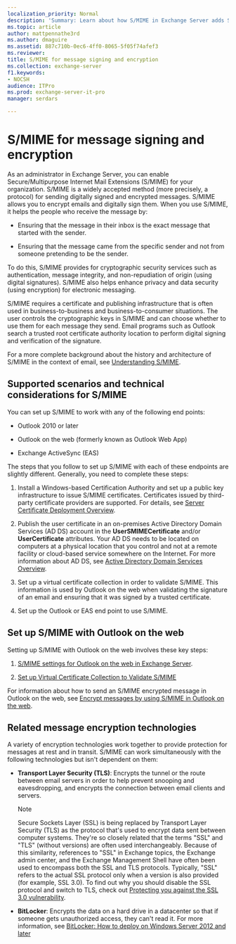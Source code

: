 ```yaml
---
localization_priority: Normal
description: 'Summary: Learn about how S/MIME in Exchange Server adds S/MIME-based security and lets you encrypt and digitally sign emails.'
ms.topic: article
author: mattpennathe3rd
ms.author: dmaguire
ms.assetid: 887c710b-0ec6-4ff0-8065-5f05f74afef3
ms.reviewer:
title: S/MIME for message signing and encryption
ms.collection: exchange-server
f1.keywords:
- NOCSH
audience: ITPro
ms.prod: exchange-server-it-pro
manager: serdars

---
```


# S/MIME for message signing and encryption

As an administrator in Exchange Server, you can enable Secure/Multipurpose Internet Mail Extensions (S/MIME) for your organization. S/MIME is a widely accepted method (more precisely, a protocol) for sending digitally signed and encrypted messages. S/MIME allows you to encrypt emails and digitally sign them. When you use S/MIME, it helps the people who receive the message by:

- Ensuring that the message in their inbox is the exact message that started with the sender.

- Ensuring that the message came from the specific sender and not from someone pretending to be the sender.

To do this, S/MIME provides for cryptographic security services such as authentication, message integrity, and non-repudiation of origin (using digital signatures). S/MIME also helps enhance privacy and data security (using encryption) for electronic messaging.

S/MIME requires a certificate and publishing infrastructure that is often used in business-to-business and business-to-consumer situations. The user controls the cryptographic keys in S/MIME and can choose whether to use them for each message they send. Email programs such as Outlook search a trusted root certificate authority location to perform digital signing and verification of the signature.

For a more complete background about the history and architecture of S/MIME in the context of email, see [Understanding S/MIME](https://docs.microsoft.com/previous-versions/tn-archive/aa995740(v=exchg.65)).

## Supported scenarios and technical considerations for S/MIME

You can set up S/MIME to work with any of the following end points:

- Outlook 2010 or later

- Outlook on the web (formerly known as Outlook Web App)

- Exchange ActiveSync (EAS)

The steps that you follow to set up S/MIME with each of these endpoints are slightly different. Generally, you need to complete these steps:

1. Install a Windows-based Certification Authority and set up a public key infrastructure to issue S/MIME certificates. Certificates issued by third-party certificate providers are supported. For details, see [Server Certificate Deployment Overview](https://docs.microsoft.com/windows-server/networking/core-network-guide/cncg/server-certs/server-certificate-deployment-overview).

2. Publish the user certificate in an on-premises Active Directory Domain Services (AD DS) account in the **UserSMIMECertificate** and/or **UserCertificate** attributes. Your AD DS needs to be located on computers at a physical location that you control and not at a remote facility or cloud-based service somewhere on the Internet. For more information about AD DS, see [Active Directory Domain Services Overview](https://docs.microsoft.com/windows-server/identity/ad-ds/get-started/virtual-dc/active-directory-domain-services-overview).

3. Set up a virtual certificate collection in order to validate S/MIME. This information is used by Outlook on the web when validating the signature of an email and ensuring that it was signed by a trusted certificate.

4. Set up the Outlook or EAS end point to use S/MIME.

## Set up S/MIME with Outlook on the web

Setting up S/MIME with Outlook on the web involves these key steps:

1. [S/MIME settings for Outlook on the web in Exchange Server](smime-settings-for-owa.md).

2. [Set up Virtual Certificate Collection to Validate S/MIME](https://docs.microsoft.com/Exchange/set-up-virtual-certificate-collection-to-validate-s-mime)

For information about how to send an S/MIME encrypted message in Outlook on the web, see [Encrypt messages by using S/MIME in Outlook on the web](https://support.microsoft.com/office/878c79fc-7088-4b39-966f-14512658f480).

## Related message encryption technologies

A variety of encryption technologies work together to provide protection for messages at rest and in transit. S/MIME can work simultaneously with the following technologies but isn't dependent on them:

- **Transport Layer Security (TLS)**: Encrypts the tunnel or the route between email servers in order to help prevent snooping and eavesdropping, and encrypts the connection between email clients and servers.

  > [!NOTE]
  > Secure Sockets Layer (SSL) is being replaced by Transport Layer Security (TLS) as the protocol that's used to encrypt data sent between computer systems. They're so closely related that the terms "SSL" and "TLS" (without versions) are often used interchangeably. Because of this similarity, references to "SSL" in Exchange topics, the Exchange admin center, and the Exchange Management Shell have often been used to encompass both the SSL and TLS protocols. Typically, "SSL" refers to the actual SSL protocol only when a version is also provided (for example, SSL 3.0). To find out why you should disable the SSL protocol and switch to TLS, check out [Protecting you against the SSL 3.0 vulnerability](https://blogs.office.com/2014/10/29/protecting-ssl-3-0-vulnerability/).

- **BitLocker**: Encrypts the data on a hard drive in a datacenter so that if someone gets unauthorized access, they can't read it. For more information, see [BitLocker: How to deploy on Windows Server 2012 and later](https://docs.microsoft.com/windows/security/information-protection/bitlocker/bitlocker-how-to-deploy-on-windows-server)
